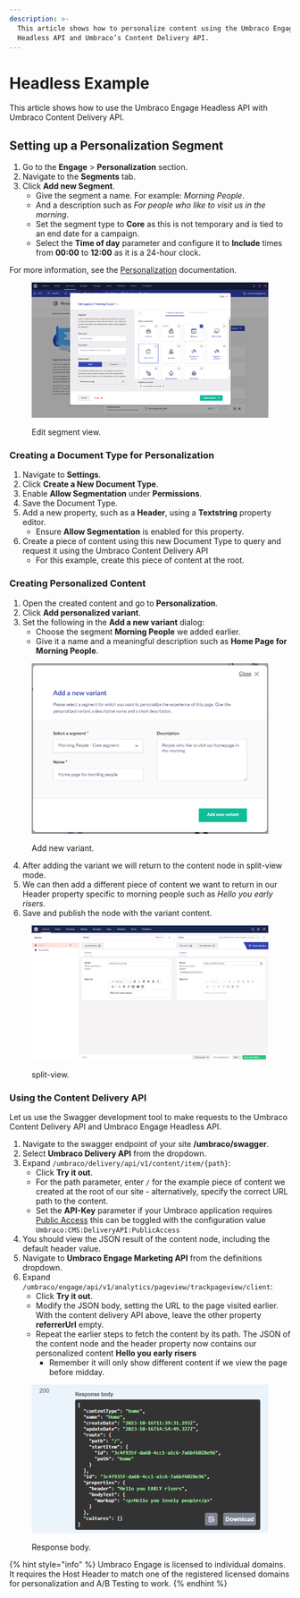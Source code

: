 ```yaml
---
description: >-
  This article shows how to personalize content using the Umbraco Engage
  Headless API and Umbraco’s Content Delivery API.
---
```


# Headless Example

This article shows how to use the Umbraco Engage Headless API with Umbraco Content Delivery API.

## Setting up a Personalization Segment

1. Go to the **Engage** > **Personalization** section.
2. Navigate to the **Segments** tab.
3. Click **Add new Segment**.
   * Give the segment a name. For example: _Morning People_.
   * And a description such as _For people who like to visit us in the morning_.
   * Set the segment type to **Core** as this is not temporary and is tied to an end date for a campaign.
   * Select the **Time of day** parameter and configure it to **Include** times from **00:00** to **12:00** as it is a 24-hour clock.

For more information, see the [Personalization](../personalization/) documentation.

<figure><img src="../../.gitbook/assets/image (3) (4).png" alt="Edit segment view."><figcaption><p>Edit segment view.</p></figcaption></figure>

### Creating a Document Type for Personalization

1. Navigate to **Settings**.
2. Click **Create a New Document Type**.
3. Enable **Allow Segmentation** under **Permissions**.
4. Save the Document Type.
5. Add a new property, such as a **Header**, using a **Textstring** property editor.
   * Ensure **Allow Segmentation** is enabled for this property.
6. Create a piece of content using this new Document Type to query and request it using the Umbraco Content Delivery API
   * For this example, create this piece of content at the root.

### Creating Personalized Content

1. Open the created content and go to **Personalization**.
2. Click **Add personalized variant**.
3. Set the following in the **Add a new variant** dialog:
   * Choose the segment **Morning People** we added earlier.
   * Give it a name and a meaningful description such as **Home Page for Morning People**.

<figure><img src="../../.gitbook/assets/image (4) (4).png" alt="Add new variant."><figcaption><p>Add new variant.</p></figcaption></figure>

4. After adding the variant we will return to the content node in split-view mode.
5. We can then add a different piece of content we want to return in our Header property specific to morning people such as _Hello you early risers._
6. Save and publish the node with the variant content.

<figure><img src="../../.gitbook/assets/image (5) (4).png" alt="split-view."><figcaption><p>split-view.</p></figcaption></figure>

### Using the Content Delivery API

Let us use the Swagger development tool to make requests to the Umbraco Content Delivery API and Umbraco Engage Headless API.

1. Navigate to the swagger endpoint of your site **/umbraco/swagger**.
2. Select **Umbraco Delivery API** from the dropdown.
3. Expand `/umbraco/delivery/api/v1/content/item/{path}`:
   * Click **Try it out**.
   * For the path parameter, enter `/` for the example piece of content we created at the root of our site - alternatively, specify the correct URL path to the content.&#x20;
   * Set the **API-Key** parameter if your Umbraco application requires [Public Access](https://docs.umbraco.com/umbraco-cms/reference/content-delivery-api#additional-configuration) this can be toggled with the configuration value `Umbraco:CMS:DeliveryAPI:PublicAccess`
4. You should view the JSON result of the content node, including the default header value.
5. Navigate to **Umbraco Engage Marketing API** from the definitions dropdown.
6. Expand `/umbraco/engage/api/v1/analytics/pageview/trackpageview/client`:
   * Click **Try it out**.
   * Modify the JSON body, setting the URL to the page visited earlier. With the content delivery API above, leave the other property **referrerUrl** empty.
   * Repeat the earlier steps to fetch the content by its path. The JSON of the content node and the header property now contains our personalized content **Hello you early risers**
     * Remember it will only show different content if we view the page before midday.

<figure><img src="../../.gitbook/assets/image (6) (4).png" alt="Response body."><figcaption><p>Response body.</p></figcaption></figure>

{% hint style="info" %}
Umbraco Engage is licensed to individual domains. It requires the Host Header to match one of the registered licensed domains for personalization and A/B Testing to work.
{% endhint %}
